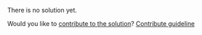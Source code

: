 
There is no solution yet.

Would you like to [contribute to the solution](https://github.com/BFEdev/BFE.dev-solutions/blob/main/question/what-is-the-angle-between-the-hours-and-the-minutes-hands-at-3-15_en.md)? [Contribute guideline](https://github.com/BFEdev/BFE.dev-solutions#how-to-contribute)

